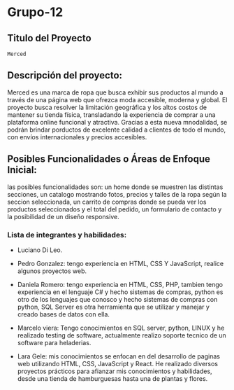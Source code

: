 # Grupo-12

## Titulo del Proyecto
    Merced
## Descripción del proyecto:
Merced es una marca de ropa que busca exhibir sus productos al mundo a través de una página web que ofrezca moda accesible, moderna y global. El proyecto busca resolver la limitación geográfica y los altos costos de mantener su tienda física, transladando la experiencia de comprar a una plataforma online funcional y atractiva. Gracias a esta nueva mnodalidad, se podrán brindar porductos de excelente calidad a clientes de todo el mundo, con envíos internacionales y precios accesibles.


## Posibles Funcionalidades o Áreas de Enfoque Inicial:
las posibles funcionalidades son:  un home donde se muestren las distintas secciones, un catalogo mostrando fotos, precios y talles de la ropa según la seccion seleccionada, un carrito de compras donde se pueda ver los productos seleccionados y el total del pedido, un formulario de contacto y la posibilidad de un diseño responsive.


### Lista de integrantes y habilidades:
- Luciano Di Leo.
- Pedro Gonzalez: tengo experiencia en HTML, CSS Y JavaScript, realice algunos proyectos web.

- Daniela Romero: tengo experiencia en HTML, CSS, PHP, tambien tengo experiencia en el lenguaje C# y hecho sistemas de compras, python es otro de los lenguajes que conosco y hecho sistemas de compras con python, SQL Server es otra herramienta que se utilizar y manejar y creado bases de datos con ella.

- Marcelo viera: Tengo conocimientos en SQL server, python, LINUX y he realizado testing de software, actualmente realizo soporte tecnico de un software para heladerias.

- Lara Gele: mis conocimientos se enfocan en del desarrollo de paginas web utilizando HTML, CSS, JavaScript y React. He realizado diversos proyectos prácticos para afianzar mis conocimientos y habilidades, desde una tienda de hamburguesas hasta una de plantas y flores.